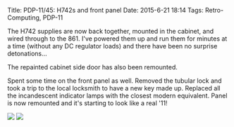 Title: PDP-11/45: H742s and front panel
Date: 2015-6-21 18:14
Tags: Retro-Computing, PDP-11

The H742 supplies are now back together, mounted in the cabinet, and wired through to the 861.  I've powered them up and run them for minutes at a time (without any DC regulator loads) and there have been no surprise detonations...

The repainted cabinet side door has also been remounted.

Spent some time on the front panel as well.  Removed the tubular lock and took a trip to the local locksmith to have a new key made up.  Replaced all the incandescent indicator lamps with the closest modern equivalent.  Panel is now remounted and it's starting to look like a real '11!

[<img src='/thumbnails/pdp11/742s-mounted_thumbnail_tall.jpg'/>]({filename}/images/pdp11/742s-mounted.jpg)
[<img src='/thumbnails/pdp11/front-panel_thumbnail_tall.jpg'/>]({filename}/images/pdp11/front-panel.jpg)
